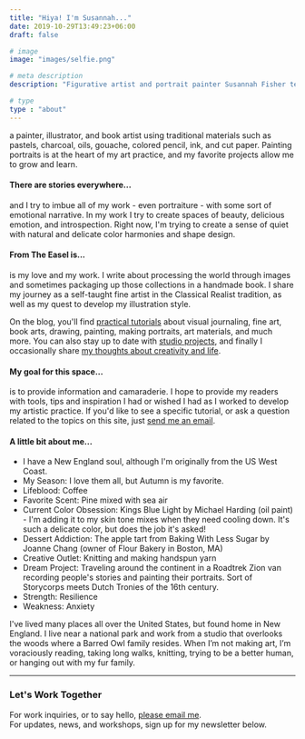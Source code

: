 ```yaml
---
title: "Hiya! I'm Susannah..."
date: 2019-10-29T13:49:23+06:00
draft: false

# image
image: "images/selfie.png"

# meta description
description: "Figurative artist and portrait painter Susannah Fisher teaches art and visual journaling online and in person"

# type
type : "about"
---
```


a painter, illustrator, and book artist using traditional materials such as pastels, charcoal, oils, gouache, colored pencil, ink, and cut paper. Painting portraits is at the heart of my art practice, and my favorite projects allow me to grow and learn.
#### There are stories everywhere...
and I try to imbue all of my work - even portraiture - with some sort of emotional narrative. In my work I try to create spaces of beauty, delicious emotion, and introspection. Right now, I'm trying to create a sense of quiet with natural and delicate color harmonies and shape design.
#### From The Easel is...
is my love and my work. I write about processing the world through images and sometimes packaging up those collections in a handmade book. I share my journey as a self-taught fine artist in the Classical Realist tradition, as well as my quest to develop my illustration style.

On the blog, you'll find [practical tutorials](/categories/tutorials/index.html) about visual journaling, fine art, book arts, drawing, painting, making portraits, art materials, and much more. You can also stay up to date with [studio projects](/categories/studio-projects/index.html), and finally I occasionally share [my thoughts about creativity and life](/categories/an-artists-thoughts/index.html).
#### My goal for this space...
is to provide information and camaraderie. I hope to provide my readers with tools, tips and inspiration I had or wished I had as I worked to develop my artistic practice. If you'd like to see a specific tutorial, or ask a question related to the topics on this site, just [send me an email](mailto:info@susannahfisher.art).
#### A little bit about me...
* I have a New England soul, although I'm originally from the US West Coast. 
* My Season: I love them all, but Autumn is my favorite.
* Lifeblood: Coffee
* Favorite Scent: Pine mixed with sea air
* Current Color Obsession: Kings Blue Light by Michael Harding (oil paint) - I'm adding it to my skin tone mixes when they need cooling down. It's such a delicate color, but does the job it's asked!
* Dessert Addiction: The apple tart from Baking With Less Sugar by Joanne Chang (owner of Flour Bakery in Boston, MA)
* Creative Outlet: Knitting and making handspun yarn
* Dream Project: Traveling around the continent in a Roadtrek Zion van recording people's stories and painting their portraits. Sort of Storycorps meets Dutch Tronies of the 16th century.
* Strength: Resilience
* Weakness: Anxiety

I've lived many places all over the United States, but found home in New England. I live near a national park and work from a studio that overlooks the woods where a Barred Owl family resides. When I’m not making art, I’m voraciously reading, taking long walks, knitting, trying to be a better human, or hanging out with my fur family.

***
### Let's Work Together
For work inquiries, or to say hello, [please email me](mailto:info@susannahfisher.art).   
For updates, news, and workshops, sign up for my newsletter below.